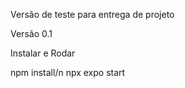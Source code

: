 Versão de teste para entrega de projeto

Versão 0.1


Instalar e Rodar

npm install/n
npx expo start
